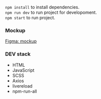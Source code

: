 `npm install` to install dependencies.  
`npm run dev` to run project for developoment.  
`npm start` to run project.

### Mockup

[Figma: mockup](https://www.figma.com/file/C5djdBwphMnLbXmPXGyqEf/BusPatrol-movie?node-id=0%3A1)

### DEV stack

- HTML
- JavaScript
- SCSS
- Axios
- livereload
- npm-run-all

